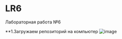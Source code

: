 # LR6
Лабораторная работа №6

**1.Загружаем репозиторий на компьютер
![image](https://user-images.githubusercontent.com/94562996/142681049-482a98d9-e51d-4333-bb83-58bd57110422.png)
